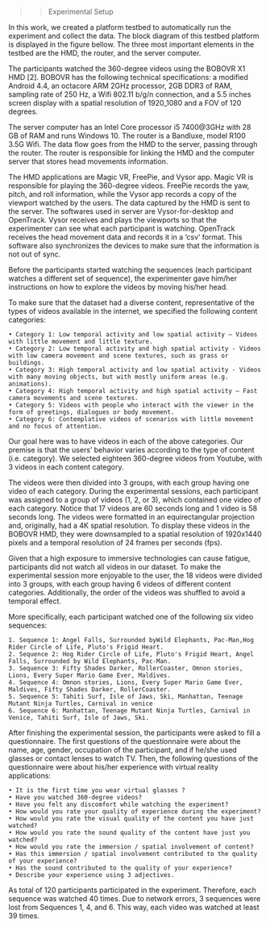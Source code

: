 >> Experimental Setup 

In this work, we created a platform testbed to automatically run the experiment and collect the data. The block diagram of this testbed platform is displayed in the figure bellow. The three most important elements in the testbed are the HMD, the router, and the server computer. 

The participants watched the 360-degree videos using the BOBOVR X1 HMD [2]. BOBOVR has the following technical specifications: a modified Android 4.4, an octacore ARM 2GHz processor, 2GB DDR3 of RAM, sampling rate of 250 Hz, a Wifi 802.11 b/g/n connection, and a 5.5 inches screen display with a spatial resolution of 1920_1080 and a FOV of 120 degrees. 

The server computer has an Intel Core processor i5 7400@3GHz with 28 GB of RAM and runs Windows 10. The router is a Bandluxe, model  R100 3.5G Wifi. The data flow goes from the HMD to the server, passing through the router. The router is responsible for linking the HMD and the computer server that stores head movements information. 

The HMD applications are Magic VR, FreePie, and Vysor app. Magic VR is responsible for playing the 360-degree videos. FreePie records the yaw, pitch, and roll information, while the Vysor app records a copy of the viewport watched by the users. The data captured by the HMD is sent to the server. The softwares used in server are Vysor-for-desktop and OpenTrack. Vysor receives and plays the viewports so that the experimenter can see what each participant is watching. OpenTrack receives the head movement data and records it in a ‘csv’ format. This software also synchronizes the devices to make sure that the information is not out of sync. 

Before the participants started watching the sequences (each participant watches a different set of sequence), the experimenter gave him/her instructions on how to explore the videos by moving his/her head. 

To make sure that the dataset had a diverse content, representative of the types of  videos available in the internet, we specified the following content categories:

    • Category 1: Low temporal activity and low spatial activity – Videos with little movement and little texture.
    • Category 2: Low temporal activity and high spatial activity - Videos with low camera movement and scene textures, such as grass or buildings.
    • Category 3: High temporal activity and low spatial activity - Videos with many moving objects, but with mostly uniform areas (e.g. animations).
    • Category 4: High temporal activity and high spatial activity – Fast camera movements and scene textures.
    • Category 5: Videos with people who interact with the viewer in the form of greetings, dialogues or body movement.
    • Category 6: Contemplative videos of scenarios with little movement and no focus of attention.

Our goal here was to have videos in each of the above categories. Our premise is that the users’ behavior varies according to the type of content (i.e. category). We selected eighteen 360-degree videos from Youtube, with 3 videos in each content category. 

The videos were then divided into 3 groups, with each group having one video of each category. During the experimental sessions, each participant was assigned to a group of videos (1, 2, or 3), which contained one video of each category. Notice that 17 videos are 60 seconds long and 1 video is 58 seconds long. The videos were formatted in an equirectangular projection and, originally, had a 4K spatial resolution. To display these videos in the BOBOVR HMD, they were downsampled to a spatial resolution of 1920x1440 pixels and a temporal resolution of 24 frames per seconds (fps). 

Given that a high exposure to immersive technologies can cause fatigue, participants did not watch all videos in our dataset. To make the experimental session more enjoyable to the user, the 18 videos were divided into 3 groups, with each group having 6 videos of different content categories. Additionally, the order of the videos was shuffled to avoid a temporal effect. 

More specifically, each participant watched one of the following six video sequences: 

    1. Sequence 1: Angel Falls, Surrounded byWild Elephants, Pac-Man,Hog Rider Circle of Life, Pluto's Frigid Heart. 
    2. Sequence 2: Hog Rider Circle of Life, Pluto's Frigid Heart, Angel Falls, Surrounded by Wild Elephants, Pac-Man.
    3. Sequence 3: Fifty Shades Darker, RollerCoaster, Omnon stories, Lions, Every Super Mario Game Ever, Maldives. 
    4. Sequence 4: Omnon stories, Lions, Every Super Mario Game Ever, Maldives, Fifty Shades Darker, RollerCoaster.
    5. Sequence 5: Tahiti Surf, Isle of Jaws, Ski, Manhattan, Teenage Mutant Ninja Turtles, Carnival in venice
    6. Sequence 6: Manhattan, Teenage Mutant Ninja Turtles, Carnival in Venice, Tahiti Surf, Isle of Jaws, Ski.

After finishing the experimental session, the participants were asked to fill a questionnaire. The first questions of the questionnaire were about the name, age, gender, occupation of the participant, and if he/she used glasses or contact lenses to watch TV. Then, the following questions of the questionnaire were about his/her experience with virtual reality applications: 

    • It is the first time you wear virtual glasses ?
    • Have you watched 360-degree videos?
    • Have you felt any discomfort while watching the experiment?
    • How would you rate your quality of experience during the experiment?
    • How would you rate the visual quality of the content you have just watched?
    • How would you rate the sound quality of the content have just you watched?
    • How would you rate the immersion / spatial involvement of content?
    • Has this immersion / spatial involvement contributed to the quality of your experience?
    • Has the sound contributed to the quality of your experience? 
    • Describe your experience using 3 adjectives.

As total of 120 participants participated in the experiment. Therefore, each sequence was watched 40 times. Due to network errors, 3 sequences were lost from Sequences 1, 4, and 6. This way, each video was watched at least 39 times.
